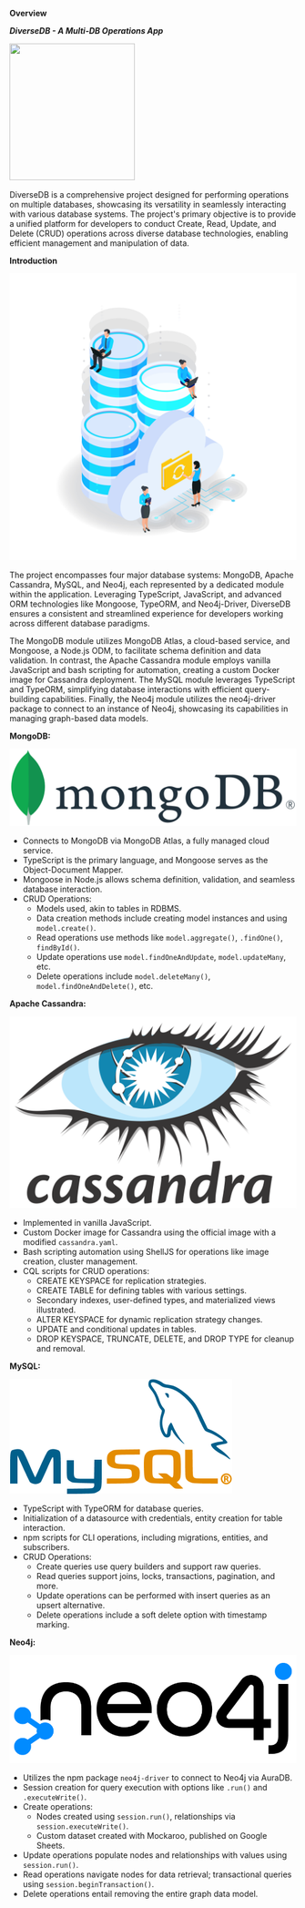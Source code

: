 **Overview**

***DiverseDB - A Multi-DB Operations App***


<p>
    <img src="./images/overviewImage.jpg" width="220" height="240" />
</p>

DiverseDB is a comprehensive project designed for performing operations on multiple databases, showcasing its versatility in seamlessly interacting with various database systems. The project's primary objective is to provide a unified platform for developers to conduct Create, Read, Update, and Delete (CRUD) operations across diverse database technologies, enabling efficient management and manipulation of data.

**Introduction**

![Example Image](./images/introductory.jpg)

The project encompasses four major database systems: MongoDB, Apache Cassandra, MySQL, and Neo4j, each represented by a dedicated module within the application. Leveraging TypeScript, JavaScript, and advanced ORM technologies like Mongoose, TypeORM, and Neo4j-Driver, DiverseDB ensures a consistent and streamlined experience for developers working across different database paradigms.

The MongoDB module utilizes MongoDB Atlas, a cloud-based service, and Mongoose, a Node.js ODM, to facilitate schema definition and data validation. In contrast, the Apache Cassandra module employs vanilla JavaScript and bash scripting for automation, creating a custom Docker image for Cassandra deployment. The MySQL module leverages TypeScript and TypeORM, simplifying database interactions with efficient query-building capabilities. Finally, the Neo4j module utilizes the neo4j-driver package to connect to an instance of Neo4j, showcasing its capabilities in managing graph-based data models.


**MongoDB:**

![Example Image](./images/mongodb.png)


- Connects to MongoDB via MongoDB Atlas, a fully managed cloud service.
- TypeScript is the primary language, and Mongoose serves as the Object-Document Mapper.
- Mongoose in Node.js allows schema definition, validation, and seamless database interaction.
- CRUD Operations:
  - Models used, akin to tables in RDBMS.
  - Data creation methods include creating model instances and using `model.create()`.
  - Read operations use methods like `model.aggregate()`, `.findOne()`, `findById()`.
  - Update operations use `model.findOneAndUpdate`, `model.updateMany`, etc.
  - Delete operations include `model.deleteMany()`, `model.findOneAndDelete()`, etc.

**Apache Cassandra:**

![Example Image](./images/apachecCassandra.png)


- Implemented in vanilla JavaScript.
- Custom Docker image for Cassandra using the official image with a modified `cassandra.yaml`.
- Bash scripting automation using ShellJS for operations like image creation, cluster management.
- CQL scripts for CRUD operations:
  - CREATE KEYSPACE for replication strategies.
  - CREATE TABLE for defining tables with various settings.
  - Secondary indexes, user-defined types, and materialized views illustrated.
  - ALTER KEYSPACE for dynamic replication strategy changes.
  - UPDATE and conditional updates in tables.
  - DROP KEYSPACE, TRUNCATE, DELETE, and DROP TYPE for cleanup and removal.

**MySQL:**

![Example Image](./images/mysql.png)


- TypeScript with TypeORM for database queries.
- Initialization of a datasource with credentials, entity creation for table interaction.
- npm scripts for CLI operations, including migrations, entities, and subscribers.
- CRUD Operations:
  - Create queries use query builders and support raw queries.
  - Read queries support joins, locks, transactions, pagination, and more.
  - Update operations can be performed with insert queries as an upsert alternative.
  - Delete operations include a soft delete option with timestamp marking.

**Neo4j:**

![Example Image](./images/Neo4j.png)


- Utilizes the npm package `neo4j-driver` to connect to Neo4j via AuraDB.
- Session creation for query execution with options like `.run()` and `.executeWrite()`.
- Create operations:
  - Nodes created using `session.run()`, relationships via `session.executeWrite()`.
  - Custom dataset created with Mockaroo, published on Google Sheets.
- Update operations populate nodes and relationships with values using `session.run()`.
- Read operations navigate nodes for data retrieval; transactional queries using `session.beginTransaction()`.
- Delete operations entail removing the entire graph data model.
